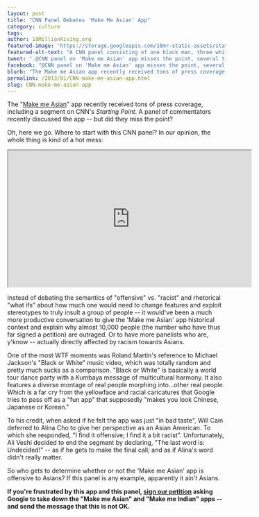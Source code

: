 ```yaml
---
layout: post
title: "CNN Panel Debates 'Make Me Asian' App"
category: culture
tags:
author: 18MillionRising.org
featured-image: 'https://storage.googleapis.com/18mr-static-assets/static/images/featured/2013-01-08-cnn-debate.png'
featured-alt-text: "A CNN panel consisting of one black man, three white men, and one Asian woman discussing the asian maker app. The men listen and look at the Asian woman as she speaks."
tweet: ".@CNN panel on 'Make me Asian' app misses the point, several times over #18MR"
facebook: "@CNN panel on 'Make me Asian' app misses the point, several times over #18MR"
blurb: "The Make me Asian app recently received tons of press coverage, including a segment on CNN's Starting Point. A panel of commentators recently discussed the app -- but did they miss the point?"
permalink: /2013/01/CNN-make-me-asian-app.html
slug: CNN-make-me-asian-app
---
```


The "<a href="http://act.engagementlab.org/sign/18MR_MakeMeAsian_B/">Make me Asian</a>" app recently received tons of press coverage, including a segment on CNN's <em>Starting Point</em>. A panel of commentators recently discussed the app -- but did they miss the point?

Oh, here we go. Where to start with this CNN panel? In our opinion, the whole thing is kind of a hot mess:

<iframe src="http://www.youtube.com/embed/5ueYpLrG4WY?rel=0" width="560" height="315"></iframe>

Instead of debating the semantics of "offensive" vs. "racist" and rhetorical "what ifs" about how much one would need to change features and exploit stereotypes to truly insult a group of people -- it would've been a much more productive conversation to give the 'Make me Asian' app historical context and explain why almost 10,000 people (the number who have thus far signed a petition) are outraged. Or to have more panelists who are, y'know -- actually directly affected by racism towards Asians.

One of the most WTF moments was Roland Martin's reference to Michael Jackson's "Black or White" music video, which was totally random and pretty much sucks as a comparison. "Black or White" is basically a world tour dance party with a Kumbaya message of multicultural harmony. It also features a diverse montage of real people morphing into...other real people. Which is a far cry from the yellowface and racial caricatures that Google tries to pass off as a "fun app" that supposedly "makes you look Chinese, Japanese or Korean."

To his credit, when asked if he felt the app was just "in bad taste", Will Cain deferred to Alina Cho to give her perspective as an Asian American. To which she responded, "I find it offensive; I find it a bit racist". Unfortunately, Ali Veshi decided to end the segment by declaring, "The last word is: Undecided!" -- as if he gets to make the final call; and as if Alina's word didn't really matter.

So who gets to determine whether or not the 'Make me Asian' app is offensive to Asians? If this panel is any example, apparently it ain't Asians.

<strong>If you're frustrated by this app and this panel, <a href="http://act.engagementlab.org/sign/18MR_MakeMeAsian_B/">sign our petition</a> asking Google to take down the "Make me Asian" and "Make me Indian" apps -- and send the message that this is not OK.</strong>
